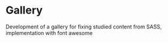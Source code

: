 # Gallery
 Development of a gallery for fixing studied content from SASS, implementation with font awesome
